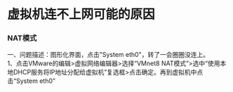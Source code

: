 # 虚拟机连不上网可能的原因

### NAT模式
一、问题描述：图形化界面，点击"System eth0"，转了一会圈圈没连上。   
1、点击VMware的编辑>虚拟网络编辑器>选择“VMnet8 NAT模式”>选中“使用本地DHCP服务将IP地址分配给虚拟机”复选框>点击确定。再到虚拟机中点击“System eth0”